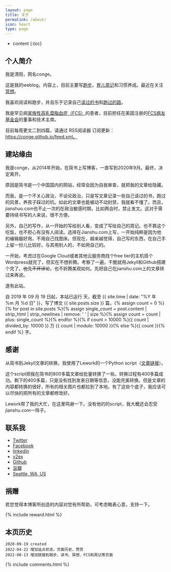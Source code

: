 ```yaml
---
layout: page
title: 关于
permalink: /about/
icon: heart
type: page
---
```


* content
{:toc}


## 个人简介

我是清阳，网名conge。

这是我的weblog。内容上，目前主要写[跑步](https://conge.github.io/category/#%E6%8A%98%E8%BF%94%E7%82%B9)，[育儿周记](https://conge.github.io/category/#%E7%88%B6%E8%8C%83%E5%AD%A6%E5%A0%82)和习惯养成。最近在关注[冥想](https://conge.github.io/tag/#%E5%86%A5%E6%83%B3)。

我喜欢阅读和跑步，并且乐于记录自己[读过的书](/Books/)和[跑过的路](/running_page/)。

我是罕见病[家族性高乳糜脂血症（FCS）](/category/#FCS)的患者，目前担任在美国注册的[FCS病友基金会](https://www.livingwithfcs.org/meet-the-board/)的董事和技术主席。

目前每周更文二到四篇，请通过 RSS阅读器 订阅更新：https://conge.github.io/feed.xml。

## 建站缘由

我是conge，从2014年开始，在简书上写博客，一直写到2020年9月。最终，决定离开。

原因是简书是一个中国国内的网站，经常会因为自我审查，就把我的文章给隐藏。

而我，是一个不关心政治，不谈论政治，只是写文章记录一些自己读过的书，跑过的风景，养孩子踩过的坑。如此的文章也能被动不动封禁，我就看不懂了。而且，jianshuo.com也不止一次的在政治敏感时期，比如两会时，禁止发文。这对于需要持续书写的人来说，很不方便。

另外，自己的写作，从一开始的写给别人看，变成了写给自己的周记。也不靠这个吃饭，也不担心有没有人阅读。选择在Jianshu.com上写，一开始纯粹是因为他的编辑器好用，不用自己找图床。但现在，越来越觉得，自己写的东西，在自己手上留一份儿比较好。与其用别人的，不如用自己的。

一开始，考虑过在Google Cloud或者其他云服务商找个free tier的主机搭个Wordpress就完了，但实在不想折腾。考察了一遍，干脆就用Jekyll和Github搭建个完了。<del>也先不开评论</del>，也不折腾美观如何。先把自己在jianshu.com上的文章转过来再说。

遂有此站。

自 2019 年 09 月 19 日起，本站已运行 <span id="days"></span> 天，截至 {{ site.time | date: "%Y 年 %m 月 %d 日" }}，写了博文 {{ site.posts.size }} 篇，{% assign count = 0 %}{% for post in site.posts %}{% assign single_count = post.content | strip_html | strip_newlines | remove: ' ' | size %}{% assign count = count | plus: single_count %}{% endfor %}{% if count > 10000 %}{{ count | divided_by: 10000 }} 万 {{ count | modulo: 10000 }}{% else %}{{ count }}{% endif %} 字。

## 感谢

从简书到Jekyll文章的转换，我使用了Lework的一个Python script（[文章链接](https://lework.github.io/2019/06/15/jianshu-to-jekyll/)）。

这个script把我在简书的800多篇文章给批量转换了一些。转换过程有400多篇成功。剩下的400多篇，只是没有找到发表日期等信息，没能完美转换。但是文章的内容都转换的很好，所有的相关图片也都拉到了本地。有了这些个底子，我应该可以尽快的把所有的文章都修改好。

Lework帮了我的大忙，在这里鸣谢一下。没有他的的script，我大概还会忍受jianshu.com一阵子。

## 联系我

* [Twitter](https://twitter.com/conge)
* [Facebook](https://www.facebook.com/psychattic)
* [linkedin](https://www.linkedin.com/in/qingyang-li/)
* [v2ex](https://www.v2ex.com/member/conge)
* [Github](https://GitHub.com/conge)
* [豆瓣](https://www.douban.com/people/conge/)
* [Seattle, WA, US](http://www.google.com/maps?q=Seattle,%20WA,%20USA)

## 捐赠

若您觉得本博客所创造的内容对您有所帮助，可考虑略表心意，支持一下。

{% include reward.html %}

## 本页历史

```
2020-09-19 created
2022-04-22 增加站点状态，页面历史，赞赏
2022-08-13 增加链接到跑步、读书、冥想、FCS和周记等页面
```

{% include comments.html %}

<script>
var days = 0, daysMax = Math.floor((Date.now() / 1000 - {{ "2019-09-19" | date: "%s" }}) / (60 * 60 * 24));
(function daysCount(){
    if(days > daysMax){
        document.getElementById('days').innerHTML = daysMax;
        return;
    } else {
        document.getElementById('days').innerHTML = days;
        days += 10;
        setTimeout(daysCount, 1);
    }
})();
</script>
